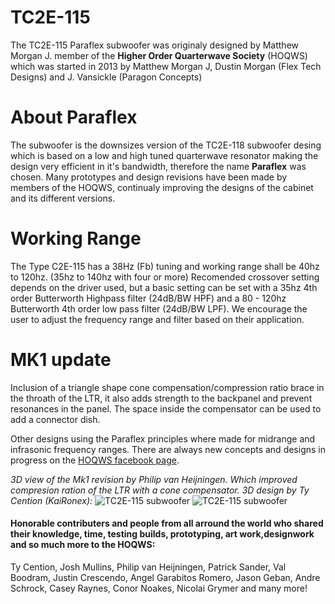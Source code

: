 # TC2E-115
The TC2E-115 Paraflex subwoofer was originaly designed by Matthew Morgan J. member of the **Higher Order Quarterwave Society** (HOQWS) which was started in 2013 by Matthew Morgan J, Dustin Morgan (Flex Tech Designs) and J. Vansickle (Paragon Concepts) 

# About Paraflex
The subwoofer is the downsizes version of the TC2E-118 subwoofer desing which is based on a low and high tuned quarterwave resonator making the design very efficient in it's bandwidth, therefore the name **Paraflex** was chosen. Many prototypes and design revisions have been made by members of the HOQWS, continualy improving the designs of the cabinet and its different versions. 

# Working Range
The Type C2E-115 has a 38Hz (Fb) tuning and working range shall be 40hz to 120hz. (35hz to 140hz with four or more) Recomended crossover setting depends on the driver used, but a basic setting can be set with a 35hz 4th order Butterworth Highpass filter (24dB/BW HPF) and a 80 - 120hz Butterworth 4th order low pass filter (24dB/BW LPF). We encourage the user to adjust the frequency range and filter based on their application.

# MK1 update
Inclusion of a triangle shape cone compensation/compression ratio brace in the throath of the LTR, it also adds strength to the backpanel and prevent resonances in the panel. The space inside the compensator can be used to add a connector dish. 


Other designs using the Paraflex principles where made for midrange and infrasonic frequency ranges. There are always new concepts and designs in progress on the [HOQWS facebook page](https://www.facebook.com/groups/bassaz/). 

*3D view of the Mk1 revision by Philip van Heijningen. Which improved compresion ration of the LTR with a cone compensator. 3D design by Ty Cention (KaiRonex):*
![TC2E-115 subwoofer](https://github.com/High-Order-Quarterwave-Society/TC2E-115/blob/master/TCE2-115-3D-view-001.png)
![TC2E-115 subwoofer](https://github.com/High-Order-Quarterwave-Society/TC2E-115/blob/master/TCE2-115-3D-view-002.png)



 #### Honorable contributers and people from all arround the world who shared their knowledge, time, testing builds, prototyping, art work,designwork and so much more to the HOQWS:
Ty Cention, Josh Mullins, Philip van Heijningen, Patrick Sander, Val Boodram, Justin Crescendo, Angel Garabitos Romero, Jason Geban, Andre Schrock, Casey Raynes, Conor Noakes, Nicolai Grymer and many more!
